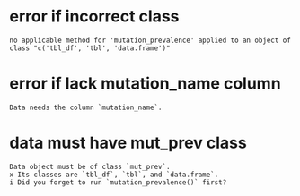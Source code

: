 # error if incorrect class

    no applicable method for 'mutation_prevalence' applied to an object of class "c('tbl_df', 'tbl', 'data.frame')"

# error if lack mutation_name column

    Data needs the column `mutation_name`.

# data must have mut_prev class

    Data object must be of class `mut_prev`.
    x Its classes are `tbl_df`, `tbl`, and `data.frame`.
    i Did you forget to run `mutation_prevalence()` first?

